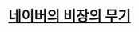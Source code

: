 # [네이버의 비장의 무기](https://www.youtube.com/watch?v=Afn5q733sPU&list=PLJPjg3It2DXQUdlAocHh5FASozqwtJavv&index=164)
